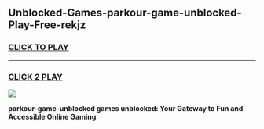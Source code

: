 
## Unblocked-Games-parkour-game-unblocked-Play-Free-rekjz
<h3>
<a href="https://premium76.site?title=parkour-game-unblocked&ref=20A">CLICK TO PLAY</a></h3>
<hr>

<h3>
<a href="https://premium76.site?title=parkour-game-unblocked&ref=20A">CLICK 2 PLAY</a>
  
</h3>

<a href="https://premium76.site?title=parkour-game-unblocked&ref=20A"><img src="https://clearcache.store/games.png"></a>


**parkour-game-unblocked games unblocked: Your Gateway to Fun and Accessible Online Gaming**

